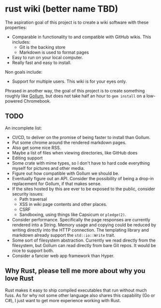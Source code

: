 
# rust wiki (better name TBD)

The aspiration goal of this project is to create a wiki software with these
properties:

* Comparable in functionality to and compatible with GitHub wikis. This includes:
  * Git is the backing store
  * Markdown is used to format pages
* Easy to run on your local computer.
* Really fast and easy to install.

Non goals include:

* Support for multiple users. This wiki is for your eyes only.

Phrased in another way, the goal of this project is to create something roughly
like [Gollum](https://github.com/gollum/gollum), but does not take half an hour
to `gem install` on a low-powered Chromebook.

## TODO

An incomplete list:

* CI/CD, to deliver on the promise of being faster to install than Gollum.
* Put some chrome around the rendered markdown pages.
* Also get some nice RSS.
* Maybe a list of files when viewing directories, like GitHub does
* Editing support
* Some crate with mime types, so I don't have to hard code everything myself
  for pictures and other media.
* Figure out how compatible with Gollum we should be.
* Eventually figure out an API. Consider the possibility of being a drop-in
  replacement for Gollum, if that makes sense.
* If the sites hosted by this are ever to be exposed to the public, consider
  security issues:
  * Path traversal
  * XSS in wiki page contents and other places.
  * CSRF
  * Sandboxing, using things like Capsicum or `pledge(2)`.
* Consider performance. Specifically the page responses are currently rendered
  into a String. Memory usage and copying could be reduced by writing directly
  into the HTTP connection. The templating library and markdown already support
  the `std::io::Write` trait.
* Some sort of filesystem abstraction. Currently we read directly from the
  filesystem, but Gollum can read directly from bare Git repos. It would be nice
  to support both.
* Consider a fancier web app framework than Hyper.

## Why Rust, please tell me more about why you love Rust

Rust makes it easy to ship compiled executables that run without much fuss.
As for why not some other language also shares this capability (Go or C#),
I just want to get more experience working with Rust.
